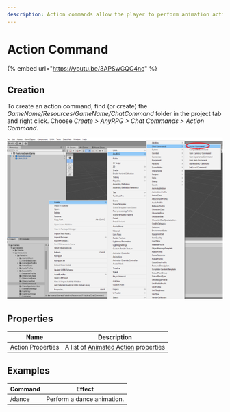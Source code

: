 ```yaml
---
description: Action commands allow the player to perform animation actions.
---
```


# Action Command

{% embed url="https://youtu.be/3APSwGQC4nc" %}

## Creation

To create an action command, find (or create) the _GameName/Resources/GameName/ChatCommand_ folder in the project tab and right click.  Choose _Create > AnyRPG > Chat Commands > Action Command_.

![](<../../.gitbook/assets/image (117).png>)

## Properties

| Name              | Description                                                              |
| ----------------- | ------------------------------------------------------------------------ |
| Action Properties | A list of [Animated Action](../animated-action.md#properties) properties |

## Examples

| Command | Effect                     |
| ------- | -------------------------- |
| /dance  | Perform a dance animation. |
